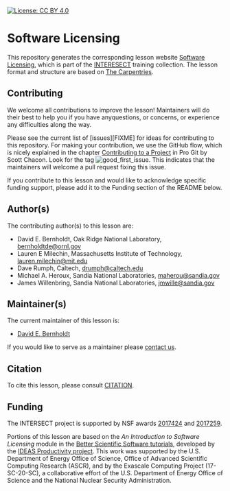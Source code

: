 [![License: CC BY 4.0](https://img.shields.io/badge/License-CC_BY_4.0-lightgrey.svg)](https://creativecommons.org/licenses/by/4.0/)

# Software Licensing

This repository generates the corresponding lesson website [Software Licensing](https://intersect-training.org/software-licensing/), which is part of the [INTERESECT](https://intersect-training.org/) training collection.
The lesson format and structure are based on [The Carpentries](https://carpentries.org/).

## Contributing

We welcome all contributions to improve the lesson! Maintainers will do their best to help you if you have anyquestions, or concerns, or experience any difficulties along the way.

Please see the current list of [issues][FIXME] for ideas for contributing to this
repository. For making your contribution, we use the GitHub flow, which is
nicely explained in the chapter [Contributing to a Project](http://git-scm.com/book/en/v2/GitHub-Contributing-to-a-Project) in Pro Git
by Scott Chacon.
Look for the tag ![good_first_issue](https://img.shields.io/badge/-good%20first%20issue-gold.svg). 
This indicates that the maintainers will welcome a pull request fixing this issue.  

If you contribute to this lesson and would like to acknowledge specific funding support, please add it to the Funding section of the README below.

## Author(s)

The contributing author(s) to this lesson are:

* David E. Bernholdt, Oak Ridge National Laboratory, bernholdtde@ornl.gov
* Lauren E Milechin, Massachusetts Institute of Technology, lauren.milechin@mit.edu
* Dave Rumph, Caltech, drumph@caltech.edu
* Michael A. Heroux, Sandia National Laboratories, maherou@sandia.gov
* James Willenbring, Sandia National Laboratories, jmwille@sandia.gov

## Maintainer(s)

The current maintainer of this lesson is:

* [David E. Bernholdt](https://github.com/bernhold)

 If you would like to serve as a maintainer please [contact us](https://intersect-training.org/contact/).


## Citation

To cite this lesson, please consult [CITATION](CITATION).

## Funding

The INTERSECT project is supported by NSF awards [2017424](https://www.nsf.gov/awardsearch/showAward?AWD_ID=2017424) and [2017259](https://www.nsf.gov/awardsearch/showAward?AWD_ID=2017259).

Portions of this lesson are based on the *An Introduction to Software Licensing* module in the [Better Scientific Software tutorials](https://bssw-tutorial.github.io/), developed by the [IDEAS Productivity project](https://ideas-productivity.org/). This work was supported by the U.S. Department of Energy Office of Science, Office of Advanced Scientific Computing Research (ASCR), and by the Exascale Computing Project (17-SC-20-SC), a collaborative effort of the U.S. Department of Energy Office of Science and the National Nuclear Security Administration.
